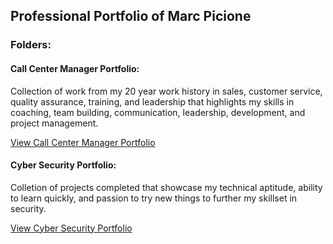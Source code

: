 ## Professional Portfolio of Marc Picione

### Folders:

#### Call Center Manager Portfolio:

Collection of work from my 20 year work history in sales, customer service, quality assurance, training, and leadership that highlights my skills in coaching, team building, communication, leadership, development, and project management.

[View Call Center Manager Portfolio](https://github.com/mpicione/picione-portfolio/tree/main/Call%20Center%20Manager%20Portfolio)

#### Cyber Security Portfolio:

Colletion of projects completed that showcase my technical aptitude, ability to learn quickly, and passion to try new things to further my skillset in security.

[View Cyber Security Portfolio](https://github.com/mpicione/picione-portfolio/tree/main/Cyber%20Security%20Portfolio)
